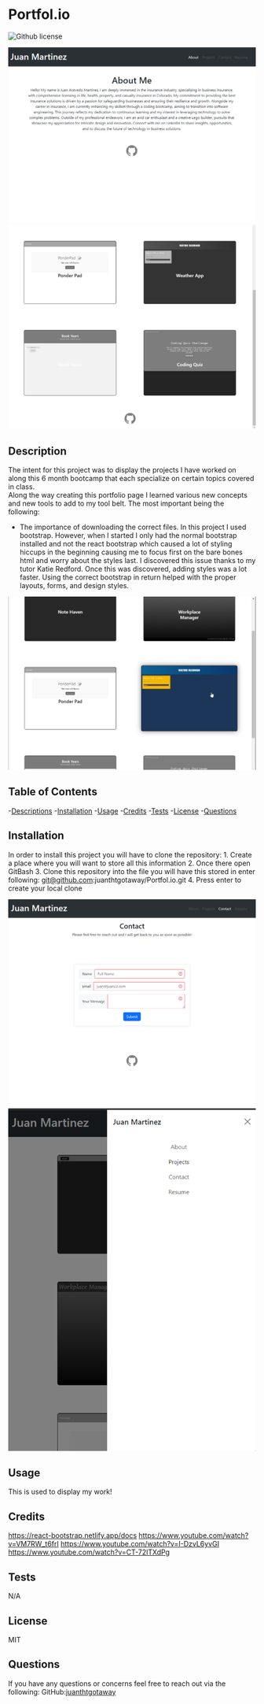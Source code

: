 # Portfol.io

![Github license](https://shields.io/badge/license-MIT-orange)


![alt text](./assets/images/Landing.png)
![alt text](./assets/images/projects.png)


## Description
The intent for this project was to display the projects I have worked on along this 6 month bootcamp that each specialize on certain topics covered in class.  
Along the way creating this portfolio page I learned various new concepts and new tools to add to my tool belt. The most important being the following: 
* The importance of downloading the correct files. In this project I used bootstrap. However, when I started I only had the normal bootstrap installed and not the react bootstrap which caused a lot of styling hiccups in the beginning causing me to focus first on the bare bones html and worry about the styles last. I discovered this issue thanks to my tutor Katie Redford. Once this was discovered, adding styles was a lot faster. Using the correct bootstrap in return helped with the proper layouts, forms, and design styles.    

![alt text](./assets/images/projects%20hover.png)

## Table of Contents
-[Descriptions](#Descriptions)
-[Installation](#Installation)
-[Usage](#Usage)
-[Credits](#Credits)
-[Tests](#Tests)
-[License](#License)
-[Questions](##Questions)



## Installation
In order to install this project you will have to clone the repository: 
    1. Create a place where you will want to store all this information 
    2. Once there open GitBash
    3. Clone this repository into the file you will have this stored in
            enter following: git@github.com:juanthtgotaway/Portfol.io.git
    4. Press enter to create your local clone

![alt text](./assets/images/contact.png)
![alt text](./assets/images/hamburger.png)



## Usage
This is used to display my work!

## Credits
https://react-bootstrap.netlify.app/docs
https://www.youtube.com/watch?v=VM7RW_t6frI
https://www.youtube.com/watch?v=I-DzvL6yvGI
https://www.youtube.com/watch?v=CT-72lTXdPg

## Tests
N/A
## License
MIT

## Questions
If you have any questions or concerns feel free to reach out via the following:
GitHub:[juanthtgotaway](https://github.com/juanthtgotaway)